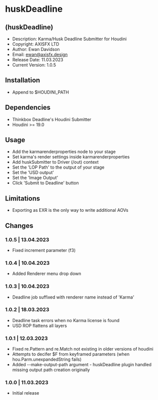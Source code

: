 # huskDeadline

## (huskDeadline)

* Description: Karma/Husk Deadline Submitter for Houdini
* Copyright: AXISFX LTD
* Author: Ewan Davidson
* Email: ewan@axisfx.design
* Release Date: 11.03.2023
* Current Version: 1.0.5

## Installation

* Append to $HOUDINI_PATH

## Dependencies

* Thinkbox Deadline's Houdini Submitter
* Houdini >= 19.0

## Usage

* Add the karmarenderproperties node to your stage
* Set karma's render settings inside karmarenderproperties
* Add huskSubmitter to Driver (/out) context
* Set the 'LOP Path' to the output of your stage
* Set the 'USD output'
* Set the 'Image Output'
* Click 'Submit to Deadline' button

## Limitations

* Exporting as EXR is the only way to write additional AOVs

## Changes

### 1.0.5  |  13.04.2023

* Fixed increment parameter (f3)

### 1.0.4  |  10.04.2023

* Added Renderer menu drop down

### 1.0.3  |  10.04.2023

* Deadline job suffixed with renderer name instead of 'Karma'

### 1.0.2  |  18.03.2023

* Deadline task errors when no Karma license is found
* USD ROP flattens all layers

### 1.0.1  |  12.03.2023

* Fixed re.Pattern and re.Match not existing in older versions of houdini
* Attempts to decifer $F from keyframed parameters (when hou.Parm.unexpandedString fails)
* Added --make-output-path argument - huskDeadline plugin handled missing output path creation originally

### 1.0.0  |  11.03.2023

* Initial release